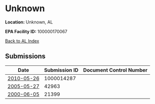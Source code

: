 # Unknown

**Location:** Unknown, AL

**EPA Facility ID:** 100000170067

[Back to AL Index](../../index.md)

## Submissions

| Date | Submission ID | Document Control Number |
|------|--------------|-------------------------|
| [2010-05-26](submissions/1000014287.md) | 1000014287 |  |
| [2005-05-27](submissions/42963.md) | 42963 |  |
| [2000-06-05](submissions/21399.md) | 21399 |  |

